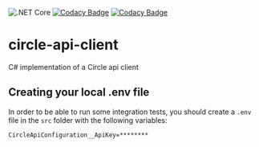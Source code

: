 ![.NET Core](https://github.com/trakx/circle-api-client/workflows/.NET%20Core/badge.svg)
[![Codacy Badge](https://app.codacy.com/project/badge/Grade/a11f6875244948d39af6c2350095490f)](https://www.codacy.com/gh/trakx/circle-api-client/dashboard?utm_source=github.com&amp;utm_medium=referral&amp;utm_content=trakx/circle-api-client&amp;utm_campaign=Badge_Grade) 
[![Codacy Badge](https://app.codacy.com/project/badge/Coverage/435670815af049dc879feaa3cfd7cc81)](https://www.codacy.com/gh/trakx/circle-api-client/dashboard?utm_source=github.com&utm_medium=referral&utm_content=trakx/circle-api-client&utm_campaign=Badge_Coverage)

# circle-api-client
C# implementation of a Circle api client

## Creating your local .env file
In order to be able to run some integration tests, you should create a `.env` file in the `src` folder with the following variables:
```secretsEnvVariables
CircleApiConfiguration__ApiKey=********
```
